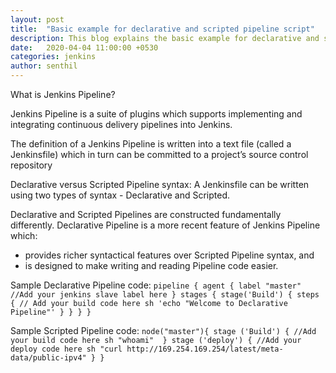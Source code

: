 ```yaml
---
layout: post
title:  "Basic example for declarative and scripted pipeline script"
description: This blog explains the basic example for declarative and scripted pipeline script groovy script. 
date:   2020-04-04 11:00:00 +0530
categories: jenkins
author: senthil
---
```


What is Jenkins Pipeline?

Jenkins Pipeline is a suite of plugins which supports implementing and integrating continuous delivery pipelines into Jenkins.

The definition of a Jenkins Pipeline is written into a text file (called a Jenkinsfile) which in turn can be committed to a project’s source control repository

Declarative versus Scripted Pipeline syntax:
A Jenkinsfile can be written using two types of syntax - Declarative and Scripted.

Declarative and Scripted Pipelines are constructed fundamentally differently. Declarative Pipeline is a more recent feature of Jenkins Pipeline which:

* provides richer syntactical features over Scripted Pipeline syntax, and
* is designed to make writing and reading Pipeline code easier.

Sample Declarative Pipeline code:
    ```
    pipeline {
        agent {
            label "master"  //Add your jenkins slave label here
        }
        stages {
            stage('Build') {
                steps {
                    // Add your build code here
                    sh 'echo "Welcome to Declarative Pipeline"'
                }
            }
        }
    }
    ```


Sample Scripted Pipeline code:
    ```
    node("master"){
        stage ('Build') {
            //Add your build code here
            sh "whoami" 
        }
        stage ('deploy') {
            //Add your deploy code here
            sh "curl http://169.254.169.254/latest/meta-data/public-ipv4"
        }
    }
    ```
